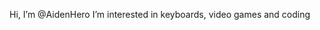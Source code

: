 Hi, I’m @AidenHero
I’m interested in keyboards, video games and coding



<!---
AidenHero/AidenHero is a ✨ special ✨ repository because its `README.md` (this file) appears on your GitHub profile.
You can click the Preview link to take a look at your changes.
--->
